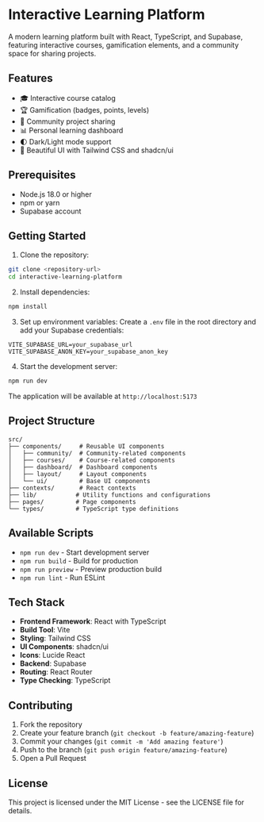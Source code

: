 # Interactive Learning Platform

A modern learning platform built with React, TypeScript, and Supabase, featuring interactive courses, gamification elements, and a community space for sharing projects.

## Features

- 🎓 Interactive course catalog
- 🏆 Gamification (badges, points, levels)
- 👥 Community project sharing
- 📊 Personal learning dashboard
- 🌓 Dark/Light mode support
- 🎨 Beautiful UI with Tailwind CSS and shadcn/ui

## Prerequisites

- Node.js 18.0 or higher
- npm or yarn
- Supabase account

## Getting Started

1. Clone the repository:
```bash
git clone <repository-url>
cd interactive-learning-platform
```

2. Install dependencies:
```bash
npm install
```

3. Set up environment variables:
Create a `.env` file in the root directory and add your Supabase credentials:
```env
VITE_SUPABASE_URL=your_supabase_url
VITE_SUPABASE_ANON_KEY=your_supabase_anon_key
```

4. Start the development server:
```bash
npm run dev
```

The application will be available at `http://localhost:5173`

## Project Structure

```
src/
├── components/     # Reusable UI components
│   ├── community/  # Community-related components
│   ├── courses/    # Course-related components
│   ├── dashboard/  # Dashboard components
│   ├── layout/     # Layout components
│   └── ui/         # Base UI components
├── contexts/       # React contexts
├── lib/           # Utility functions and configurations
├── pages/         # Page components
└── types/         # TypeScript type definitions
```

## Available Scripts

- `npm run dev` - Start development server
- `npm run build` - Build for production
- `npm run preview` - Preview production build
- `npm run lint` - Run ESLint

## Tech Stack

- **Frontend Framework**: React with TypeScript
- **Build Tool**: Vite
- **Styling**: Tailwind CSS
- **UI Components**: shadcn/ui
- **Icons**: Lucide React
- **Backend**: Supabase
- **Routing**: React Router
- **Type Checking**: TypeScript

## Contributing

1. Fork the repository
2. Create your feature branch (`git checkout -b feature/amazing-feature`)
3. Commit your changes (`git commit -m 'Add amazing feature'`)
4. Push to the branch (`git push origin feature/amazing-feature`)
5. Open a Pull Request

## License

This project is licensed under the MIT License - see the LICENSE file for details.